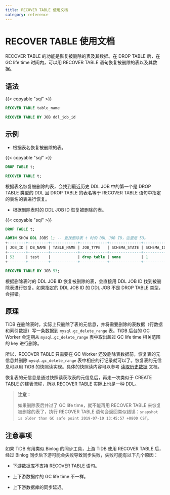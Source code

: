 ```yaml
---
title: RECOVER TABLE 使用文档
category: reference
---
```


# RECOVER TABLE 使用文档

RECOVER TABLE 的功能是恢复被删除的表及其数据。在 DROP TABLE 后，在 GC life time 时间内，可以用 RECOVER TABLE 语句恢复被删除的表以及其数据。

## 语法

{{< copyable "sql" >}}

```sql
RECOVER TABLE table_name

RECOVER TABLE BY JOB ddl_job_id
```

## 示例

- 根据表名恢复被删除的表。

{{< copyable "sql" >}}

```sql
DROP TABLE t;

RECOVER TABLE t;
```

根据表名恢复被删除的表，会找到最近历史 DDL JOB 中的第一个是 DROP TABLE 类型的 DDL 且 DROP TABLE 的表名等于 RECOVER TABLE 语句中指定的表名的表进行恢复。

- 根据删除表时的 DDL JOB ID 恢复被删除的表。

{{< copyable "sql" >}}

```sql
DROP TABLE t;

ADMIN SHOW DDL JOBS 1; -- 查找删除表 t 时的 DDL JOB ID，这里是 53。
+--------+---------+------------+------------+--------------+-----------+----------+-----------+-----------------------------------+--------+
| JOB_ID | DB_NAME | TABLE_NAME | JOB_TYPE   | SCHEMA_STATE | SCHEMA_ID | TABLE_ID | ROW_COUNT | START_TIME                        | STATE  |
+--------+---------+------------+------------+--------------+-----------+----------+-----------+-----------------------------------+--------+
| 53     | test    |            | drop table | none         | 1         | 41       | 0         | 2019-07-10 13:23:18.277 +0800 CST | synced |
+--------+---------+------------+------------+--------------+-----------+----------+-----------+-----------------------------------+--------+

RECOVER TABLE BY JOB 53;
```

根据删除表时的 DDL JOB ID 恢复被删除的表，会直接用 DDL JOB ID 找到被删除表进行恢复。如果指定的 DDL JOB ID 的 DDL JOB 不是 DROP TABLE 类型，会报错。

## 原理

TiDB 在删除表时，实际上只删除了表的元信息，并将需要删除的表数据（行数据和索引数据）写一条数据到 `mysql.gc_delete_range` 表。TiDB 后台的 GC Worker 会定期从 `mysql.gc_delete_range` 表中取出超过 GC life time 相关范围的 key 进行删除。

所以，RECOVER TABLE 只需要在 GC Worker 还没删除表数据前，恢复表的元信息并删除 `mysql.gc_delete_range` 表中相应的行记录就可以了。恢复表的元信息可以用 TiDB 的快照读实现。具体的快照读内容可以参考 [读取历史数据](../../../how-to/get-started/read-historical-data.md) 文档。

恢复表的元信息是通过快照读获取表的元信息后，再走一次类似于 CREATE TABLE 的建表流程，所以 RECOVER TABLE 实际上也是一种 DDL。

> **注意：**
>
> 如果删除表后并过了 GC life time，就不能再用 RECOVER TABLE 来恢复被删除的表了，执行 RECOVER TABLE 语句会返回类似错误：`snapshot is older than GC safe point 2019-07-10 13:45:57 +0800 CST`。

## 注意事项

如果 TiDB 有用类似 Binlog 的同步工具，上游 TiDB 使用 RECOVER TABLE 后，经过 Binlog 同步后下游可能会失败导致同步失败，失败可能有以下几个原因：

* 下游数据库不支持 RECOVER TABLE 语句。

* 上下游数据库的 GC life time 不一样。

* 上下游数据库的同步延迟。
